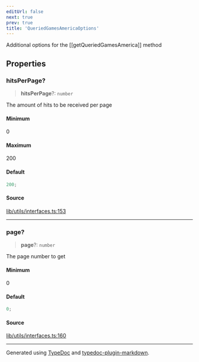 ```yaml
---
editUrl: false
next: true
prev: true
title: 'QueriedGamesAmericaOptions'
---
```


Additional options for the [[getQueriedGamesAmerica]] method

## Properties

### hitsPerPage?

> **hitsPerPage**?: `number`

The amount of hits to be received per page

#### Minimum

0

#### Maximum

200

#### Default

```ts
200;
```

#### Source

[lib/utils/interfaces.ts:153](https://github.com/favna/nintendo-switch-eshop/blob/27355e779102b48fc082af549592453043b2ac6e/src/lib/utils/interfaces.ts#L153)

---

### page?

> **page**?: `number`

The page number to get

#### Minimum

0

#### Default

```ts
0;
```

#### Source

[lib/utils/interfaces.ts:160](https://github.com/favna/nintendo-switch-eshop/blob/27355e779102b48fc082af549592453043b2ac6e/src/lib/utils/interfaces.ts#L160)

---

Generated using [TypeDoc](https://typedoc.org) and [typedoc-plugin-markdown](https://typedoc-plugin-markdown.org).
